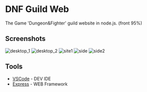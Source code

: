 # DNF Guild Web

The Game 'Dungeon&Fighter' guild website in node.js. (front 95%)

## Screenshots
![desktop_1](https://user-images.githubusercontent.com/42988225/91737761-78378300-ebea-11ea-9934-0a04bb30e3d0.JPG=40%)
![desktop_2](https://user-images.githubusercontent.com/42988225/91737765-7a014680-ebea-11ea-8404-f4733b12be28.JPG=40%)
![site1](https://user-images.githubusercontent.com/42988225/91738091-f5fb8e80-ebea-11ea-93fa-f94b92b0103d.JPG)
![side](https://user-images.githubusercontent.com/42988225/91738036-e11efb00-ebea-11ea-9cb6-6b3629773fac.JPG)
![side2](https://user-images.githubusercontent.com/42988225/91738034-dfedce00-ebea-11ea-87d4-175138ad3c39.JPG)

## Tools

* [VSCode](https://code.visualstudio.com/) - DEV IDE
* [Express](https://expressjs.com/) - WEB Framework
